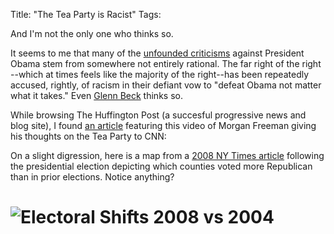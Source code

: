 Title: "The Tea Party is Racist"
Tags:

And I'm not the only one who thinks so.

It seems to me that many of the [unfounded criticisms](http://teapartyorg.ning.com/profiles/blogs/the-danger-that-the-obama-administration-poses-to-america) against President Obama stem from
somewhere not entirely rational. The far right of the right
--which at times feels like the majority of the right--has been repeatedly
accused, rightly, of racism in their defiant vow to "defeat Obama not matter
what it takes." Even [Glenn Beck](http://nation.foxnews.com/glenn-beck/2011/12/13/beck-suggests-tea-party-racist) thinks so.

While browsing The Huffington Post (a succesful progressive news and blog
site), I found [an article](http://www.huffingtonpost.com/2011/09/23/morgan-freeman-tea-party-racist_n_978123.html) featuring this video of Morgan Freeman
giving his thoughts on the Tea Party to CNN:

On a slight digression, here is a map from a [2008 NY Times article](http://www.nytimes.com/2008/11/11/us/politics/11south.html?pagewanted=all) following
the presidential election depicting which counties voted more Republican than
in prior elections. Notice anything?

# ![Electoral Shifts 2008 vs 2004](/media/uploads/uploads/electoralshifts2008_big.jpg)


